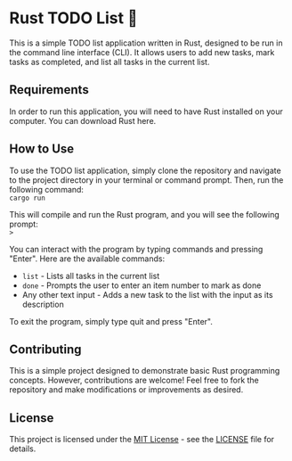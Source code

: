 # Rust TODO List 📃
This is a simple TODO list application written in Rust, designed to be run in the command line interface (CLI). It allows users to add new tasks, mark tasks as completed, and list all tasks in the current list.

## Requirements 
In order to run this application, you will need to have Rust installed on your computer. You can download Rust here.

## How to Use 
To use the TODO list application, simply clone the repository and navigate to the project directory in your terminal or command prompt. Then, run the following command:
</br> <code>cargo run</code> </br>

This will compile and run the Rust program, and you will see the following prompt:
</br> <code>></code> </br>

You can interact with the program by typing commands and pressing "Enter". Here are the available commands:

<ul>
  <li><code>list</code> - Lists all tasks in the current list</li>
  <li><code>done</code> - Prompts the user to enter an item number to mark as done</li>
  <li>Any other text input - Adds a new task to the list with the input as its description</li>
</ul>

To exit the program, simply type quit and press "Enter".

## Contributing
This is a simple project designed to demonstrate basic Rust programming concepts. However, contributions are welcome! Feel free to fork the repository and make modifications or improvements as desired.

## License
This project is licensed under the <a href="LICENSE">MIT License</a> - see the <a href="LICENSE">LICENSE</a> file for details.
